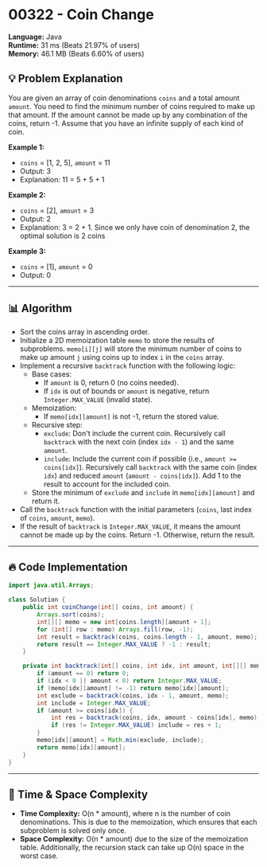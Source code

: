 # 00322 - Coin Change
    
**Language:** Java  
**Runtime:** 31 ms (Beats 21.97% of users)  
**Memory:** 46.1 MB (Beats 6.60% of users)  

## 💡 **Problem Explanation**

You are given an array of coin denominations `coins` and a total amount `amount`. You need to find the minimum number of coins required to make up that amount. If the amount cannot be made up by any combination of the coins, return -1. Assume that you have an infinite supply of each kind of coin.

**Example 1:**

*   `coins` = \[1, 2, 5], `amount` = 11
*   Output: 3
*   Explanation: 11 = 5 + 5 + 1

**Example 2:**

*   `coins` = \[2], `amount` = 3
*   Output: 2
*   Explanation: 3 = 2 + 1. Since we only have coin of denomination 2, the optimal solution is 2 coins

**Example 3:**

*   `coins` = \[1], `amount` = 0
*   Output: 0

---

## 📊 **Algorithm**

*   Sort the coins array in ascending order.
*   Initialize a 2D memoization table `memo` to store the results of subproblems. `memo[i][j]` will store the minimum number of coins to make up amount `j` using coins up to index `i` in the `coins` array.
*   Implement a recursive `backtrack` function with the following logic:
    *   Base cases:
        *   If `amount` is 0, return 0 (no coins needed).
        *   If `idx` is out of bounds or `amount` is negative, return `Integer.MAX_VALUE` (invalid state).
    *   Memoization:
        *   If `memo[idx][amount]` is not -1, return the stored value.
    *   Recursive step:
        *   `exclude`: Don't include the current coin. Recursively call `backtrack` with the next coin (index `idx - 1`) and the same `amount`.
        *   `include`: Include the current coin if possible (i.e., `amount >= coins[idx]`). Recursively call `backtrack` with the same coin (index `idx`) and reduced `amount` (`amount - coins[idx]`). Add 1 to the result to account for the included coin.
    *   Store the minimum of `exclude` and `include` in `memo[idx][amount]` and return it.
*   Call the `backtrack` function with the initial parameters (`coins`, last index of `coins`, `amount`, `memo`).
*   If the result of `backtrack` is `Integer.MAX_VALUE`, it means the amount cannot be made up by the coins. Return -1. Otherwise, return the result.

---

## 🔥 **Code Implementation**

```java
import java.util.Arrays;

class Solution {
    public int coinChange(int[] coins, int amount) {
        Arrays.sort(coins);
        int[][] memo = new int[coins.length][amount + 1];
        for (int[] row : memo) Arrays.fill(row, -1);
        int result = backtrack(coins, coins.length - 1, amount, memo);
        return result == Integer.MAX_VALUE ? -1 : result;
    }

    private int backtrack(int[] coins, int idx, int amount, int[][] memo) {
        if (amount == 0) return 0;
        if (idx < 0 || amount < 0) return Integer.MAX_VALUE;
        if (memo[idx][amount] != -1) return memo[idx][amount];
        int exclude = backtrack(coins, idx - 1, amount, memo);
        int include = Integer.MAX_VALUE;
        if (amount >= coins[idx]) {
            int res = backtrack(coins, idx, amount - coins[idx], memo);
            if (res != Integer.MAX_VALUE) include = res + 1;
        }
        memo[idx][amount] = Math.min(exclude, include);
        return memo[idx][amount];
    }
}
```

---

## 🚀 **Time & Space Complexity**

*   **Time Complexity:** O(n \* amount), where n is the number of coin denominations. This is due to the memoization, which ensures that each subproblem is solved only once.
*   **Space Complexity:** O(n \* amount) due to the size of the memoization table. Additionally, the recursion stack can take up O(n) space in the worst case.
    